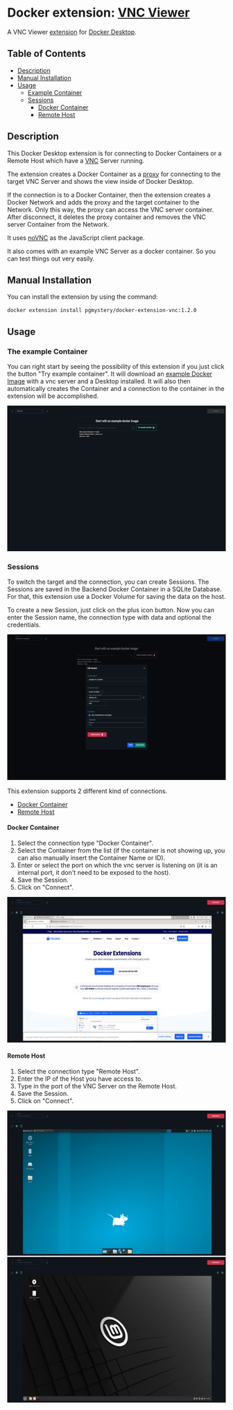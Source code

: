 # Docker extension: [VNC Viewer](https://hub.docker.com/extensions/pgmystery/docker-extension-vnc)

A VNC Viewer [extension](https://www.docker.com/products/extensions/) for [Docker Desktop](https://www.docker.com/products/docker-desktop/).

## Table of Contents
- [Description](#description)
- [Manual Installation](#manual-installation)
- [Usage](#usage)
  - [Example Container](#the-example-container)
  - [Sessions](#sessions)
    - [Docker Container](#docker-container)
    - [Remote Host](#remote-host)

## Description
This Docker Desktop extension is for connecting to Docker Containers or a Remote Host which have a [VNC](https://en.wikipedia.org/wiki/VNC) Server running.

The extension creates a Docker Container as a [proxy](https://hub.docker.com/r/pgmystery/proxy_vnc) for connecting to the target VNC Server and shows the view inside of Docker Desktop.

If the connection is to a Docker Container, then the extension creates a Docker Network and adds the proxy and the target container to the Network. Only this way, the proxy can access the VNC server container. After disconnect, it deletes the proxy container and removes the VNC server Container from the Network.

It uses [noVNC](https://github.com/novnc/noVNC) as the JavaScript client package.

It also comes with an example VNC Server as a docker container. So you can test things out very easily.

## Manual Installation
You can install the extension by using the command:

```shell
docker extension install pgmystery/docker-extension-vnc:1.2.0
```

## Usage

### The example Container
You can right start by seeing the possibility of this extension if you just click the button "Try example container".
It will download an [example Docker Image](https://hub.docker.com/r/pgmystery/ubuntu_vnc) with a vnc server and a Desktop installed.
It will also then automatically creates the Container and a connection to the container in the extension will be accomplished.

![Dashboard](docs/imgs/screenshot4.png)

### Sessions
To switch the target and the connection, you can create Sessions. The Sessions are saved in the Backend Docker Container in a SQLite Database. For that, this extension use a Docker Volume for saving the data on the host.

To create a new Session, just click on the plus icon button.
Now you can enter the Session name, the connection type with data and optional the credentials.

![Edit Session](docs/imgs/screenshot6.png)

This extension supports 2 different kind of connections.

- [Docker Container](#docker-container)
- [Remote Host](#remote-host)

#### Docker Container
1. Select the connection type "Docker Container".
2. Select the Container from the list (if the container is not showing up, you can also manually insert the Container Name or ID).
3. Enter or select the port on which the vnc server is listening on (it is an internal port, it don't need to be exposed to the host).
4. Save the Session.
5. Click on "Connect".

![Webbrowser on a linux desktop](docs/imgs/screenshot1.png)

#### Remote Host
1. Select the connection type "Remote Host".
2. Enter the IP of the Host you have access to.
3. Type in the port of the VNC Server on the Remote Host.
4. Save the Session.
5. Click on "Connect".

![Remote Host connection](docs/imgs/screenshot5.png)
![Remote Host connection Linux Mint](docs/imgs/screenshot7.png)
